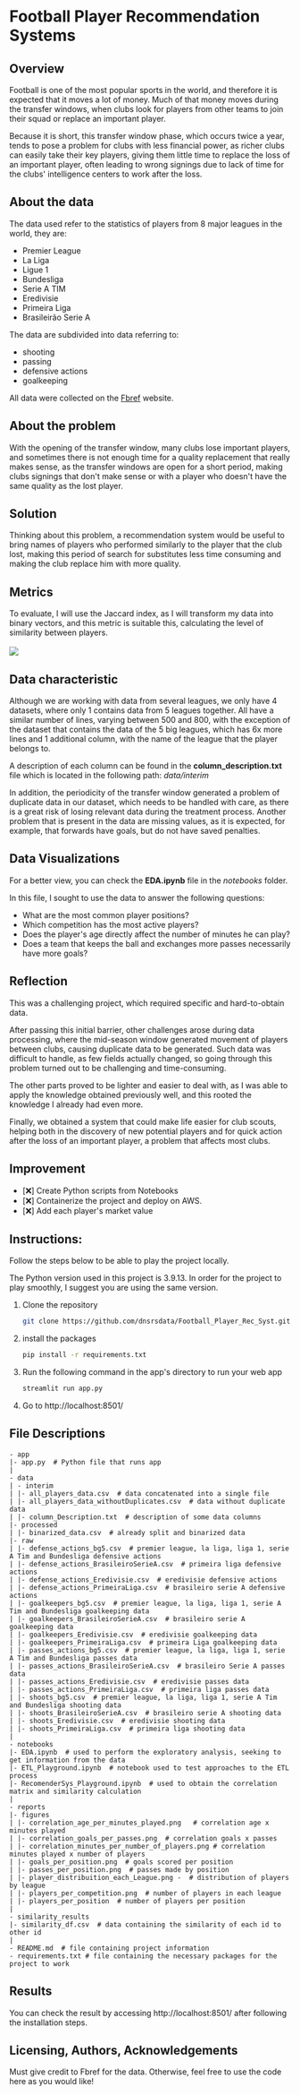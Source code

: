 # Football Player Recommendation Systems
## Overview
Football is one of the most popular sports in the world, and therefore it is expected that it moves a lot of money. Much
of that money moves during the transfer windows, when clubs look for players from other teams to join their squad or 
replace an important player.

Because it is short, this transfer window phase, which occurs twice a year, tends to pose a problem for clubs with less 
financial power, as richer clubs can easily take their key players, giving them little time to replace the loss of an 
important player, often leading to wrong signings due to lack of time for the clubs' intelligence centers to work after
the loss.

## About the data
The data used refer to the statistics of players from 8 major leagues in the world, they are:

- Premier League
- La Liga
- Ligue 1
- Bundesliga
- Serie A TIM
- Eredivisie
- Primeira Liga
- Brasileirão Serie A

The data are subdivided into data referring to:
- shooting
- passing
- defensive actions
- goalkeeping

All data were collected on the [Fbref](https://fbref.com/en/) website.

## About the problem
With the opening of the transfer window, many clubs lose important players, and sometimes there is not enough time for 
a quality replacement that really makes sense, as the transfer windows are open for a short period, making clubs 
signings that don't make sense or with a player who doesn't have the same quality as the lost player.

## Solution
Thinking about this problem, a recommendation system would be useful to bring names of players who performed similarly 
to the player that the club lost, making this period of search for substitutes less time consuming and making the club 
replace him with more quality.

## Metrics
To evaluate, I will use the Jaccard index, as I will transform my data into binary vectors, and this metric is suitable 
this, calculating the level of similarity between players.
<br>
<br>
<img src="https://latex.codecogs.com/gif.latex?J(A, B)=\frac {A \cap B}{A \cup B}"/>

## Data characteristic
Although we are working with data from several leagues, we only have 4 datasets, where only 1 contains data from 5 
leagues together.
All have a similar number of lines, varying between 500 and 800, with the exception of the dataset that contains the 
data of the 5 big leagues, which has 6x more lines and 1 additional column, with the name of the league that the player 
belongs to.

A description of each column can be found in the **column_description.txt** file which is located in the following path: 
<i>data/interim</i>

In addition, the periodicity of the transfer window generated a problem of duplicate data in our dataset, which needs to
be handled with care, as there is a great risk of losing relevant data during the treatment process. Another problem 
that is present in the data are missing values, as it is expected, for example, that forwards have goals, but do not 
have saved penalties.

## Data Visualizations
For a better view, you can check the **EDA.ipynb** file in the <i>notebooks</i> folder.

In this file, I sought to use the data to answer the following questions:
- What are the most common player positions?
- Which competition has the most active players?
- Does the player's age directly affect the number of minutes he can play?
- Does a team that keeps the ball and exchanges more passes necessarily have more goals?

## Reflection
This was a challenging project, which required specific and hard-to-obtain data.

After passing this initial barrier, other challenges arose during data processing, where the mid-season window generated movement of players between clubs, causing duplicate data to be generated. Such data was difficult to handle, as few fields actually changed, so going through this problem turned out to be challenging and time-consuming.

The other parts proved to be lighter and easier to deal with, as I was able to apply the knowledge obtained previously well, and this rooted the knowledge I already had even more.

Finally, we obtained a system that could make life easier for club scouts, helping both in the discovery of new potential players and for quick action after the loss of an important player, a problem that affects most clubs.

## Improvement
- [❌] Create Python scripts from Notebooks
- [❌] Containerize the project and deploy on AWS.
- [❌] Add each player's market value

## Instructions:
Follow the steps below to be able to play the project locally.

The Python version used in this project is 3.9.13. In order for the project to play smoothly, I suggest you are using 
the same version.
1. Clone the repository
   ```sh
   git clone https://github.com/dnsrsdata/Football_Player_Rec_Syst.git
   ```
2. install the packages
   ```sh
   pip install -r requirements.txt
   ```
3. Run the following command in the app's directory to run your web app
    ```sh
    streamlit run app.py
    ```

3. Go to http://localhost:8501/

## File Descriptions
    - app
    |- app.py  # Python file that runs app
    |
    - data
    | - interim
    | |- all_players_data.csv  # data concatenated into a single file
    | |- all_players_data_withoutDuplicates.csv  # data without duplicate data
    | |- column_Description.txt  # description of some data columns
    |- processed
    | |- binarized_data.csv  # already split and binarized data
    |- raw
    | |- defense_actions_bg5.csv  # premier league, la liga, liga 1, serie A Tim and Bundesliga defensive actions
    | |- defense_actions_BrasileiroSerieA.csv  # primeira liga defensive actions
    | |- defense_actions_Eredivisie.csv  # eredivisie defensive actions
    | |- defense_actions_PrimeiraLiga.csv  # brasileiro serie A defensive actions
    | |- goalkeepers_bg5.csv  # premier league, la liga, liga 1, serie A Tim and Bundesliga goalkeeping data
    | |- goalkeepers_BrasileiroSerieA.csv  # brasileiro serie A goalkeeping data
    | |- goalkeepers_Eredivisie.csv  # eredivisie goalkeeping data
    | |- goalkeepers_PrimeiraLiga.csv  # primeira Liga goalkeeping data
    | |- passes_actions_bg5.csv  # premier league, la liga, liga 1, serie A Tim and Bundesliga passes data
    | |- passes_actions_BrasileiroSerieA.csv  # brasileiro Serie A passes data
    | |- passes_actions_Eredivisie.csv  # eredivisie passes data
    | |- passes_actions_PrimeiraLiga.csv  # primeira liga passes data
    | |- shoots_bg5.csv  # premier league, la liga, liga 1, serie A Tim and Bundesliga shooting data
    | |- shoots_BrasileiroSerieA.csv  # brasileiro serie A shooting data
    | |- shoots_Eredivisie.csv  # eredivisie shooting data
    | |- shoots_PrimeiraLiga.csv  # primeira liga shooting data
    |
    - notebooks
    |- EDA.ipynb  # used to perform the exploratory analysis, seeking to get information from the data
    |- ETL_Playground.ipynb  # notebook used to test approaches to the ETL process
    |- RecomenderSys_Playground.ipynb  # used to obtain the correlation matrix and similarity calculation
    |
    - reports
    |- figures
    | |- correlation_age_per_minutes_played.png   # correlation age x minutes played
    | |- correlation_goals_per_passes.png  # correlation goals x passes
    | |- correlation_minutes_per_number_of_players.png # correlation minutes played x number of players
    | |- goals_per_position.png  # goals scored per position
    | |- passes_per_position.png  # passes made by position
    | |- player_distribuition_each_League.png -  # distribution of players by league
    | |- players_per_competition.png  # number of players in each league
    | |- players_per_position  # number of players per position
    |
    - similarity_results
    |- similarity_df.csv  # data containing the similarity of each id to other id
    |
    - README.md  # file containing project information
    - requirements.txt # file containing the necessary packages for the project to work

## Results
You can check the result by accessing http://localhost:8501/ after following the installation steps.

## Licensing, Authors, Acknowledgements
Must give credit to Fbref for the data. Otherwise, feel free to use the code here as you would like!
